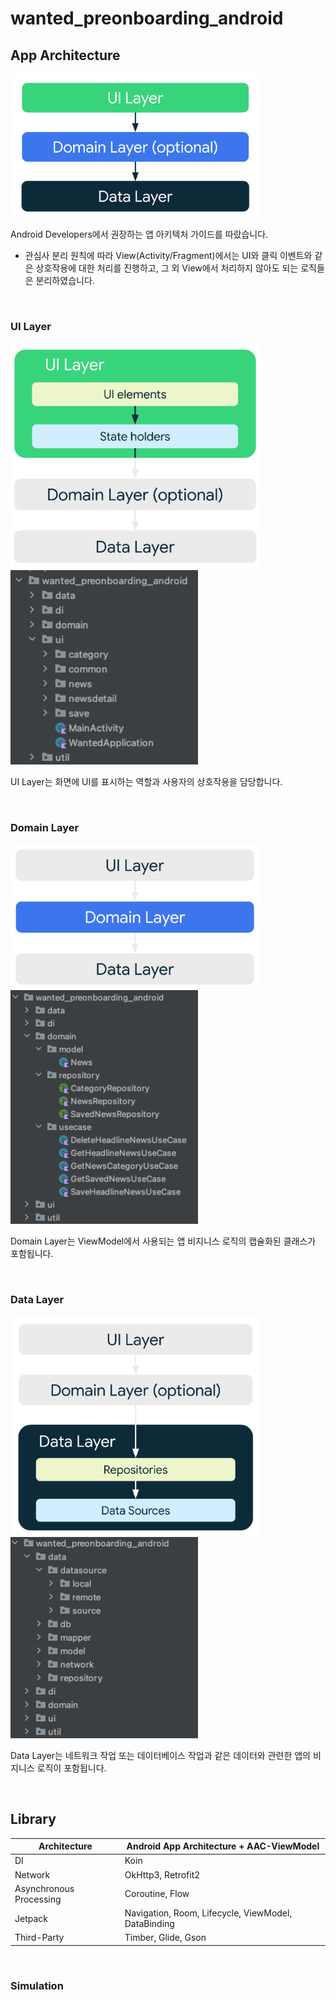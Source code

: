 # wanted_preonboarding_android

## App Architecture
<img src ="assets/architecture.png" width="400">

<br>

Android Developers에서 권장하는 앱 아키텍처 가이드를 따랐습니다.
* 관심사 분리 원칙에 따라 View(Activity/Fragment)에서는 UI와 클릭 이벤트와 같은 상호작용에 대한 처리를 진행하고, 그 외 View에서 처리하지 않아도 되는 로직들은 분리하였습니다.

<br>

### UI Layer
<img src ="assets/ui-layer.png" width="400">
<img src ="assets/package-ui.png" width="300">

UI Layer는 화면에 UI를 표시하는 역할과 사용자의 상호작용을 담당합니다. 

<br>

### Domain Layer
<img src ="assets/domain-layer.png" width="400">
<img src ="assets/package-domain.png" width="300">

Domain Layer는 ViewModel에서 사용되는 앱 비지니스 로직의 캡슐화된 클래스가 포함됩니다.

<br>

### Data Layer
<img src ="assets/data-layer.png" width="400">
<img src ="assets/package-data.png" width="300">

Data Layer는 네트워크 작업 또는 데이터베이스 작업과 같은 데이터와 관련한 앱의 비지니스 로직이 포함됩니다. 

<br>

## Library
|Architecture|Android App Architecture + AAC-ViewModel|
|---|---|
|DI|Koin|
|Network|OkHttp3, Retrofit2|
|Asynchronous Processing|Coroutine, Flow|
|Jetpack|Navigation, Room, Lifecycle, ViewModel, DataBinding|
|Third-Party|Timber, Glide, Gson|

<br>

### Simulation
